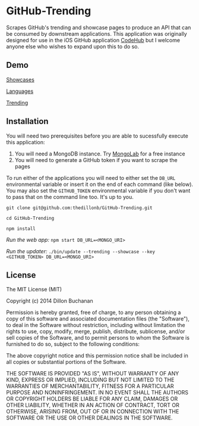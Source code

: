 # GitHub-Trending

Scrapes GitHub's trending and showcase pages to produce an API that can be consumed by downstream applications. 
This application was originally designed for use in the iOS GitHub application [CodeHub](https://github.com/thedillonb/CodeHub)
but I welcome anyone else who wishes to expand upon this to do so.

## Demo

[Showcases](http://trending.codehub-app.com/showcases)

[Languages](http://trending.codehub-app.com/languages)

[Trending](http://trending.codehub-app.com/trending)

## Installation

You will need two prerequisites before you are able to sucessfully execute this application:

1. You will need a MongoDB instance. Try [MongoLab](http://www.mongolab.com) for a free instance
2. You will need to generate a GitHub token if you want to scrape the pages

To run either of the applications you will need to either set the ```DB_URL``` environmental variable or insert it on the end of each command (like below). You may also set the ```GITHUB_TOKEN``` environmental variable if you don't want to pass that on the command line too. It's up to you.

```
git clone git@github.com:thedillonb/GitHub-Trending.git

cd GitHub-Trending

npm install
```

*Run the web app:* ```npm start DB_URL=<MONGO_URI>```

*Run the updater:* ```./bin/update --trending --showcase --key <GITHUB_TOKEN> DB_URL=<MONGO_URI>```


## License 

The MIT License (MIT)

Copyright (c) 2014 Dillon Buchanan

Permission is hereby granted, free of charge, to any person obtaining a copy
of this software and associated documentation files (the "Software"), to deal
in the Software without restriction, including without limitation the rights
to use, copy, modify, merge, publish, distribute, sublicense, and/or sell
copies of the Software, and to permit persons to whom the Software is
furnished to do so, subject to the following conditions:

The above copyright notice and this permission notice shall be included in all
copies or substantial portions of the Software.

THE SOFTWARE IS PROVIDED "AS IS", WITHOUT WARRANTY OF ANY KIND, EXPRESS OR
IMPLIED, INCLUDING BUT NOT LIMITED TO THE WARRANTIES OF MERCHANTABILITY,
FITNESS FOR A PARTICULAR PURPOSE AND NONINFRINGEMENT. IN NO EVENT SHALL THE
AUTHORS OR COPYRIGHT HOLDERS BE LIABLE FOR ANY CLAIM, DAMAGES OR OTHER
LIABILITY, WHETHER IN AN ACTION OF CONTRACT, TORT OR OTHERWISE, ARISING FROM,
OUT OF OR IN CONNECTION WITH THE SOFTWARE OR THE USE OR OTHER DEALINGS IN THE
SOFTWARE.
